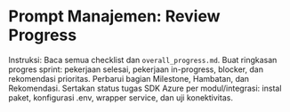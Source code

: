 # Prompt Manajemen: Review Progress

Instruksi: Baca semua checklist dan `overall_progress.md`. Buat ringkasan progres sprint: pekerjaan selesai, pekerjaan in-progress, blocker, dan rekomendasi prioritas. Perbarui bagian Milestone, Hambatan, dan Rekomendasi. Sertakan status tugas SDK Azure per modul/integrasi: instal paket, konfigurasi .env, wrapper service, dan uji konektivitas.
